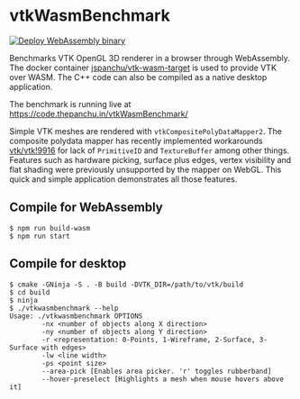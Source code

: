 # vtkWasmBenchmark
[![Deploy WebAssembly binary](https://github.com/jspanchu/vtkWasmBenchmark/actions/workflows/build-wasm.yml/badge.svg)](https://github.com/jspanchu/vtkDearImGUIInjector/actions/workflows/build-wasm.yml)

Benchmarks VTK OpenGL 3D renderer in a browser through WebAssembly. The docker container [jspanchu/vtk-wasm-target](https://hub.docker.com/r/jspanchu/vtk-wasm-target) is used to provide
VTK over WASM. The C++ code can also be compiled as a native desktop application.

The benchmark is running live at https://code.thepanchu.in/vtkWasmBenchmark/

Simple VTK meshes are rendered with `vtkCompositePolyDataMapper2`. The composite polydata mapper has recently implemented
workarounds [vtk/vtk!9916](https://gitlab.kitware.com/vtk/vtk/-/merge_requests/9916) for lack of `PrimitiveID` and `TextureBuffer`
among other things. Features such as hardware picking, surface plus edges,
vertex visibility and flat shading were previously unsupported by the mapper on WebGL. This quick and simple application demonstrates
all those features.

## Compile for WebAssembly
```
$ npm run build-wasm
$ npm run start
```

## Compile for desktop
```
$ cmake -GNinja -S . -B build -DVTK_DIR=/path/to/vtk/build
$ cd build
$ ninja
$ ./vtkwasmbenchmark --help
Usage: ./vtkwasmbenchmark OPTIONS
        -nx <number of objects along X direction> 
        -ny <number of objects along Y direction> 
        -r <representation: 0-Points, 1-Wireframe, 2-Surface, 3-Surface with edges> 
        -lw <line width> 
        -ps <point size> 
        --area-pick [Enables area picker. 'r' toggles rubberband]
        --hover-preselect [Highlights a mesh when mouse hovers above it]
```
